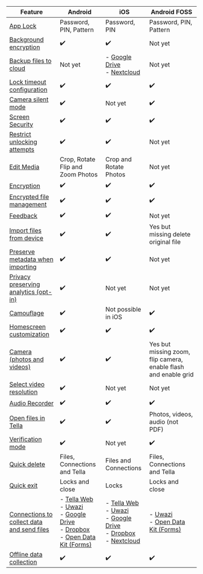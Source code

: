 
| **Feature** | **Android**| **iOS** | **Android FOSS** |
|------|------|-----|-----|
|[App Lock](/features#app-lock)| Password, PIN, Pattern|Password, PIN | Password, PIN, Pattern |
|[Background encryption](/features#background-encryption) | ✔️ | ✔️| Not yet |
|[Backup files to cloud](/features#backup-files) | Not yet | - [Google Drive](/g-drive) <br />- [Nextcloud](/nextcloud)| Not yet |
|[Lock timeout configuration](/features#lock-timeout-configuration)| ✔️| ✔️| ✔️ |
|[Camera silent mode](/features#camera-silent-mode)| ✔️| Not yet| ✔️ |
| [Screen Security](/features#screen-security)| ✔️| ✔️| ✔️ |
| [Restrict unlocking attempts](features#restrict-unlocking-attempts)| ✔️| ✔️| Not yet |
| [Edit Media](/features#edit-media)| Crop, Rotate Flip and Zoom Photos| Crop and Rotate Photos| Not yet |
| [Encryption](/features#encryption)| ✔️| ✔️| ✔️ |
| [Encrypted file management](/features#file-management)| ✔️ | ✔️ | ✔️ |
| [Feedback](/features#feedback) | ✔️ | ✔️ | Not yet |
| [Import files from device](/features#import-files-from-device)| ✔️ | ✔️ | Yes but missing delete original file |
| [Preserve metadata when importing](/features#preserve-metadata-when-importing)| ✔️ | ✔️ | Not yet |
| [Privacy preserving analytics (opt-in)](/features#privacy-preserving-analytics)| ✔️ | Not yet | Not yet |
| [Camouflage](/features#camouflage) | ✔️ | Not possible in iOS | ✔️ |
| [Homescreen customization](/features#homescreen-customization) | ✔️ | ✔️ | ✔️ |
| [Camera (photos and videos)](/features#camera-photos-and-videos) | ✔️ | ✔️ | Yes but missing  zoom, flip camera, enable flash and enable grid |
| [Select video resolution](/features#select-video-resolution) | ✔️ | Not yet | Not yet |
| [Audio Recorder](/features#audio-recorder)| ✔️ | ✔️ | ✔️ |
| [Open files in Tella](/features#open-files-in-tella)| ✔️ | ✔️ | Photos, videos, audio (not PDF) |
| [Verification mode](/features#verification-mode)| ✔️ | Not yet | ✔️ |
| [Quick delete](/features#quick-delete)| Files, Connections and Tella | Files and Connections  | Files, Connections and Tella |
| [Quick exit](/features#quick-exit)| Locks and close | Locks  | Locks and close  |
| [Connections to collect data and send files](/features#connecting-to-servers) | - [Tella Web](/tella-web) <br />- [Uwazi](/uwazi) <br />- [Google Drive](/g-drive) <br />- [Dropbox](/dropbox) <br />- [Open Data Kit (Forms)](/odk) | - [Tella Web](/tella-web) <br />- [Uwazi](/uwazi) <br />- [Google Drive](/g-drive) <br />- [Dropbox](/dropbox) <br />- [Nextcloud](/nextcloud) | - [Uwazi](/uwazi) <br />- [Open Data Kit (Forms)](/odk)  |
| [Offline data collection](/features#offline-data-collection) | ✔️ | ✔️ |  ✔️ |
